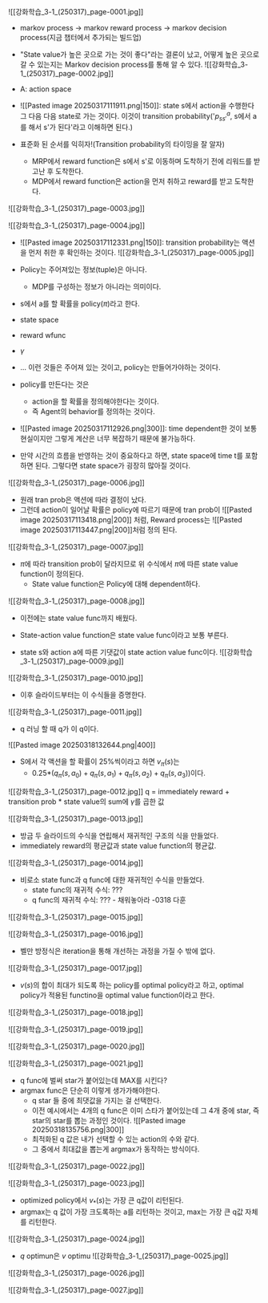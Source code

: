 ![[강화학습_3-1_(250317)_page-0001.jpg]]
- markov process -> markov reward process -> markov decision process(지금 챕터에서 추가되는 빌드업)

- "State value가 높은 곳으로 가는 것이 좋다"라는 결론이 났고, 어떻게 높은 곳으로 갈 수 있는지는 Markov decision process를 통해 알 수 있다.
![[강화학습_3-1_(250317)_page-0002.jpg]]
- A: action space
- ![[Pasted image 20250317111911.png|150]]: state s에서 action을 수행한다 그 다음 다음 state로 가는 것이다. 이것이 transition probability('$p_{ss'}^a$, s에서 a를 해서 s'가 된다'라고 이해하면 된다.)

- 표준화 된 순서를 익히자!(Transition probability의 타이밍을 잘 알자)
	- MRP에서 reward function은 s에서 s'로 이동하며 도착하기 전에 리워드를 받고난 후 도착한다.
	- MDP에서 reward function은 action을 먼저 취하고 reward를 받고 도착한다.


![[강화학습_3-1_(250317)_page-0003.jpg]]

![[강화학습_3-1_(250317)_page-0004.jpg]]
- ![[Pasted image 20250317112331.png|150]]: transition probability는 액션을 먼저 취한 후 확인하는 것이다.
![[강화학습_3-1_(250317)_page-0005.jpg]]
- Policy는 주어져있는 정보(tuple)은 아니다.
	- MDP를 구성하는 정보가 아니라는 의미이다.

- s에서 a를 할 확률을 policy($\pi$)라고 한다.

- state space
- reward wfunc
- $\gamma$
- ... 이런 것들은 주어져 있는 것이고, policy는 만들어가야하는 것이다.

- policy를 만든다는 것은
	- action을 할 확률을 정의해야한다는 것이다.
	- 즉 Agent의 behavior를 정의하는 것이다.

- ![[Pasted image 20250317112926.png|300]]: time dependent한 것이 보통 현실이지만 그렇게 계산은 너무 복잡하기 때문에 불가능하다.

- 만약 시간의 흐름을 반영하는 것이 중요하다고 하면, state space에 time t를 포함하면 된다. 그렇다면 state space가 굉장히 많아질 것이다.


![[강화학습_3-1_(250317)_page-0006.jpg]]
- 원래 tran prob은 액션에 따라 결정이 났다.
- 그런데 action이 일어날 확률은 policy에 따르기 때문에 tran prob이 ![[Pasted image 20250317113418.png|200]]
처럼, Reward process는 ![[Pasted image 20250317113447.png|200]]처럼 정의 된다.

![[강화학습_3-1_(250317)_page-0007.jpg]]
- $\pi$에 따라 transition prob이 달라지므로 위 수식에서 $\pi$에 따른 state value function이 정의된다.
	- State value function은 Policy에 대해 dependent하다.


![[강화학습_3-1_(250317)_page-0008.jpg]]
- 이전에는 state value func까지 배웠다.
- State-action value function은 state value func이라고 보통 부른다.

- state s와 action a에 따른 기댓값이 state action value func이다.
![[강화학습_3-1_(250317)_page-0009.jpg]]

![[강화학습_3-1_(250317)_page-0010.jpg]]
- 이후 슬라이드부터는 이 수식들을 증명한다.

![[강화학습_3-1_(250317)_page-0011.jpg]]
- q 러닝 할 때 q가 이 q이다.

![[Pasted image 20250318132644.png|400]]
- S에서 각 액션을 할 확률이 25%씩이라고 하면 $v_\pi(s)$는 
	- 0.25*($q_\pi(s, a_0) + q_\pi(s, a_1) + q_\pi(s, a_2) + q_\pi(s, a_3)$)이다.


![[강화학습_3-1_(250317)_page-0012.jpg]]
q = immediately reward + transition prob * state value의 sum에 $\gamma$를 곱한 값

![[강화학습_3-1_(250317)_page-0013.jpg]]
- 방금 두 슬라이드의 수식을 연립해서 재귀적인 구조의 식을 만들었다.
- immediately reward의 평균값과 state value function의 평균값.

![[강화학습_3-1_(250317)_page-0014.jpg]]
- 비로소 state func과 q func에 대한 재귀적인 수식을 만들었다.
	- state func의 재귀적 수식: ???
	- q func의 재귀적 수식: ???     - 채워놓아라  -0318 다훈


![[강화학습_3-1_(250317)_page-0015.jpg]]

![[강화학습_3-1_(250317)_page-0016.jpg]]
- 벨만 방정식은 iteration을 통해 개선하는 과정을 가질 수 밖에 없다.

![[강화학습_3-1_(250317)_page-0017.jpg]]
- $v(s)$의 합이 최대가 되도록 하는 policy를 optimal policy라고 하고, optimal policy가 적용된 functino을 optimal value function이라고 한다.


![[강화학습_3-1_(250317)_page-0018.jpg]]

![[강화학습_3-1_(250317)_page-0019.jpg]]

![[강화학습_3-1_(250317)_page-0020.jpg]]

![[강화학습_3-1_(250317)_page-0021.jpg]]
- q func에 벌써 star가 붙어있는데 MAX를 시킨다?
- argmax func은 단순히 이렇게 생가가해야한다.
	- q star 들 중에 최댓값을 가지는 걸 선택한다.
	- 이전 예시에서는 4개의 q func은 이미 스타가 붙어있는데 그 4개 중에 star, 즉 star의 star를 뽑는 과정인 것이다.
		![[Pasted image 20250318135756.png|300]]
	- 최적화된 q 값은 내가 선택할 수 있는 action의 수와 같다. 
	- 그 중에서 최대값을 뽑는게 argmax가 동작하는 방식이다.

![[강화학습_3-1_(250317)_page-0022.jpg]]

![[강화학습_3-1_(250317)_page-0023.jpg]]
- optimized policy에서 $v_*(s)$는 가장 큰 q값이 리턴된다.
- argmax는 q 값이 가장 크도록하는 a를 리턴하는 것이고, max는 가장 큰 q값 자체를 리턴한다.

![[강화학습_3-1_(250317)_page-0024.jpg]]
- $q$ optimun은 $v$ optimu
![[강화학습_3-1_(250317)_page-0025.jpg]]

![[강화학습_3-1_(250317)_page-0026.jpg]]

![[강화학습_3-1_(250317)_page-0027.jpg]]